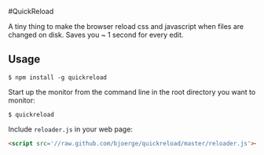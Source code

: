 #QuickReload

A tiny thing to make the browser reload css and javascript when files are changed on disk. Saves you ~ 1 second for every edit.

## Usage

    $ npm install -g quickreload

Start up the monitor from the command line in the root directory you want to monitor:

    $ quickreload 

Include `reloader.js` in your web page:
```html
<script src='//raw.github.com/bjoerge/quickreload/master/reloader.js'></script>
```
